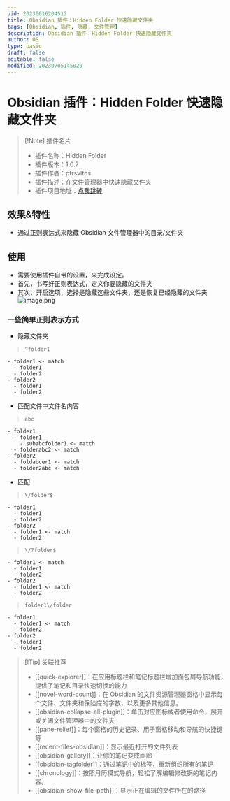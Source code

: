 ```yaml
---
uid: 20230616204512
title: Obsidian 插件：Hidden Folder 快速隐藏文件夹
tags: [Obsidian, 插件, 隐藏, 文件管理]
description: Obsidian 插件：Hidden Folder 快速隐藏文件夹
author: OS
type: basic
draft: false
editable: false
modified: 20230705145020
---
```


# Obsidian 插件：Hidden Folder 快速隐藏文件夹

> [!Note] 插件名片
> - 插件名称：Hidden Folder
> - 插件版本：1.0.7
> - 插件作者：ptrsvltns
> - 插件描述：在文件管理器中快速隐藏文件夹
> - 插件项目地址：[点我跳转](https://github.com/ptrsvltns/hidden-folder-obsidian)

## 效果&特性

- 通过正则表达式来隐藏 Obsidian 文件管理器中的目录/文件夹

## 使用

- 需要使用插件自带的设置，来完成设定。
- 首先，书写好正则表达式，定义你要隐藏的文件夹
- 其次，开启选项，选择是隐藏这些文件夹，还是恢复已经隐藏的文件夹
![image.png](https://cdn.pkmer.cn/images/20230616211439.png!pkmer)

### 一些简单正则表示方式

- 隐藏文件夹

> `^folder1`

```结果
- folder1 <- match
  - folder1
  - folder2
- folder2
  - folder1
  - folder2
```

- 匹配文件中文件名内容

> `abc`

```结果
- folder1
  - folder1
    - subabcfolder1 <- match
  - folderabc2 <- match
- folder2
  - foldabcer1 <- match
  - folder2abc <- match
```

- 匹配

> `\/folder$`

```结果
- folder1
  - folder1
  - folder2
- folder2
  - folder1 <- match
  - folder2
```

> `\/?folder$`

```结果
- folder1 <- match
  - folder1
  - folder2
- folder2
  - folder1 <- match
  - folder2
```

> `folder1\/folder`

```结果
- folder1
  - folder1 <- match
  - folder2
- folder2
  - folder1
  - folder2
```

>[!Tip] 关联推荐
> - [[quick-explorer]]：在应用标题栏和笔记标题栏增加面包屑导航功能，提供了笔记和目录快速切换的能力
> - [[novel-word-count]]：在 Obsidian 的文件资源管理器窗格中显示每个文件、文件夹和保险库的字数，以及更多其他信息。
> - [[obsidian-collapse-all-plugin]]：单击对应图标或者使用命令，展开或关闭文件管理器中的文件夹
> - [[pane-relief]]：每个窗格的历史记录、用于窗格移动和导航的快捷键等
> - [[recent-files-obsidian]]：显示最近打开的文件列表
> - [[obsidian-gallery]]：让你的笔记变成画廊
> - [[obsidian-tagfolder]]：通过笔记中的标签，重新组织所有的笔记
> - [[chronology]]：按照月历模式导航，轻松了解编辑修改锅的笔记内容。
> - [[obsidian-show-file-path]]：显示正在编辑的文件所在的路径